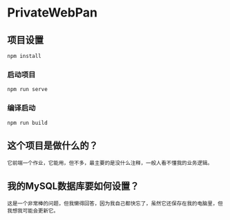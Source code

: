 # PrivateWebPan

## 项目设置
```
npm install
```

### 启动项目
```
npm run serve
```

### 编译启动
```
npm run build
```

## 这个项目是做什么的？
```
它前端一个作业，它能用，但不多，最主要的是没什么注释，一般人看不懂我的业务逻辑。
```

## 我的MySQL数据库要如何设置？
```
这是一个非常棒的问题，但我懒得回答，因为我自己都快忘了，虽然它还保存在我的电脑里，但我想我可能会更新它。
```

